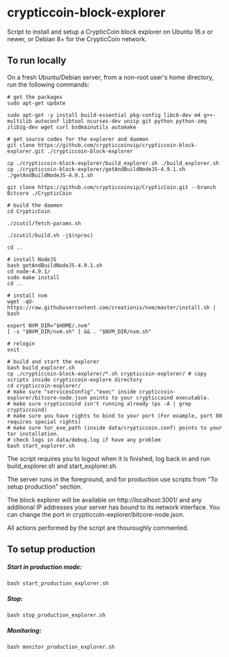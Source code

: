 # crypticcoin-block-explorer

Script to install and setup a CrypticCoin block explorer on Ubuntu 16.x or newer, or Debian 8+ for the CrypticCoin network.

## To run locally

On a fresh Ubuntu/Debian server, from a non-root user's home directory, run the following commands:
```
# get the packages
sudo apt-get update

sudo apt-get -y install build-essential pkg-config libc6-dev m4 g++-multilib autoconf libtool ncurses-dev unzip git python python-zmq zlib1g-dev wget curl bsdmainutils automake

# get source codes for the explorer and daemon
git clone https://github.com/crypticcoinvip/crypticcoin-block-explorer.git ./crypticcoin-block-explorer

cp ./crypticcoin-block-explorer/build_explorer.sh ./build_explorer.sh
cp ./crypticcoin-block-explorer/getAndBuildNodeJS-4.9.1.sh ./getAndBuildNodeJS-4.9.1.sh

git clone https://github.com/crypticcoinvip/CrypticCoin.git --branch Bitcore ./CrypticCoin

# build the daemon
cd CrypticCoin

./zcutil/fetch-params.sh

./zcutil/build.sh -j$(nproc)

cd ..

# install NodeJS
bash getAndBuildNodeJS-4.9.1.sh
cd node-4.9.1/
sudo make install
cd ..

# install nvm
wget -qO- https://raw.githubusercontent.com/creationix/nvm/master/install.sh | bash

export NVM_DIR="$HOME/.nvm"
[ -s "$NVM_DIR/nvm.sh" ] && . "$NVM_DIR/nvm.sh"

# relogin
exit

# build and start the explorer
bash build_explorer.sh
cp ./crypticcoin-block-explorer/*.sh crypticcoin-explorer/ # copy scripts inside crypticcoin-explore directory
cd crypticcoin-explorer/
# make sure "servicesConfig"."exec" inside crypticcoin-explorer/bitcore-node.json points to your crypticcoind executable.
# make sure crypticcoind isn't running already (ps -A | grep crypticcoind)
# make sure you have rights to bind to your port (For example, port 80 requires special rights)
# make sure tor_exe_path (inside data/crypticcoin.conf) points to your tor installation.
# check logs in data/debug.log if have any problem
bash start_explorer.sh

```
The script requires you to logout when it is finished, log back in and run build_explorer.sh and start_explorer.sh.

The server runs in the foreground, and for production use scripts from "To setup production" section.

The block explorer will be available on http://localhost:3001/ and any additional IP addresses your server has bound to its network interface.
You can change the port in crypticcoin-explorer/bitcore-node.json.

All actions performed by the script are thouroughly commented.

## To setup production

##### Start in production mode:
```
bash start_production_explorer.sh
```
##### Stop:
```
bash stop_production_explorer.sh
```
##### Monitoring:
```
bash monitor_production_explorer.sh
```



